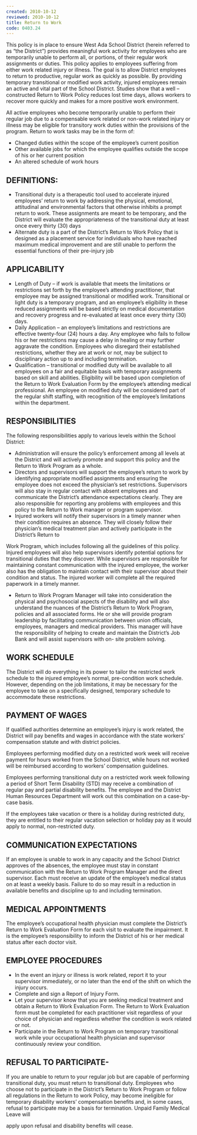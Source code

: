 ```yaml
---
created: 2010-10-12
reviewed: 2010-10-12
title: Return to Work
code: 0403.24
---
```



This policy is in place to ensure West Ada School District (herein referred to as “the District”) provides meaningful
work activity for employees who are temporarily unable to perform all, or portions, of their regular work assignments
or duties. This policy applies to employees suffering from either work related injury or illness. The goal is to allow
District employees to return to productive, regular work as quickly as possible. By providing temporary transitional
or modified work activity, injured employees remain an active and vital part of the School District. Studies show that
a well –constructed Return to Work Policy reduces lost time days, allows workers to recover more quickly and
makes for a more positive work environment.

All active employees who become temporarily unable to perform their regular job due to a compensable work
related or non-work related injury or illness may be eligible for transitory work duties within the provisions of the
program. Return to work tasks may be in the form of:


- Changed duties within the scope of the employee’s current position
- Other available jobs for which the employee qualifies outside the scope of his or her current position
- An altered schedule of work hours

## DEFINITIONS:


- Transitional duty is a therapeutic tool used to accelerate injured employees’ return to work by addressing the
physical, emotional, attitudinal and environmental factors that otherwise inhibits a prompt return to work.
These assignments are meant to be
temporary, and the District will evaluate the appropriateness of the transitional duty at least once every thirty
(30) days
- Alternate duty is a part of the District’s Return to Work Policy that is designed as a placement service for
individuals who have reached maximum medical improvement and are still unable to perform the essential
functions of their pre-injury job

## APPLICABILITY


- Length of Duty – if work is available that meets the limitations or restrictions set forth by the employee’s
attending practitioner, that employee may be assigned transitional or modified work. Transitional or light duty
is a temporary program, and an
employee’s eligibility in these reduced assignments will be based strictly on medical documentation and
recovery progress and re-evaluated at least once every thirty (30) days.
- Daily Application – an employee’s limitations and restrictions are effective twenty-four (24) hours a day. Any
employee who fails to follow his or her restrictions may cause a delay in healing or may further aggravate the
condition. Employees who
disregard their established restrictions, whether they are at work or not, may be subject to disciplinary action
up to and including termination.
- Qualification – transitional or modified duty will be available to all employees on a fair and equitable basis with
temporary assignments based on skill and abilities. Eligibility will be based upon completion of the Return to
Work Evaluation Form by the
employee’s attending medical professional. An employee on modified duty will be considered part of the
regular shift staffing, with recognition of the employee’s limitations within the department.

## RESPONSIBILITIES

The following responsibilities apply to various levels within the School District:


- Administration will ensure the policy’s enforcement among all levels at the District and will actively promote
and support this policy and the Return to Work Program as a whole.
- Directors and supervisors will support the employee’s return to work by identifying appropriate modified
assignments and ensuring the employee does not exceed the physician’s set restrictions. Supervisors will also
stay in regular contact with absent
employees and communicate the District’s attendance expectations clearly. They are also responsible for
reporting any problems with employees and this policy to the Return to Work manager or program supervisor.
- Injured workers will notify their supervisors in a timely manner when their condition requires an absence. They
will closely follow their physician’s medical treatment plan and actively participate in the District’s Return to


Work Program, which includes
following all the guidelines of this policy. Injured employees will also help supervisors identify potential
options for transitional duties that they discover. While supervisors are responsible for maintaining constant
communication with the injured
employee, the worker also has the obligation to maintain contact with their supervisor about their condition
and status. The injured worker will complete all the required paperwork in a timely manner.
- Return to Work Program Manager will take into consideration the physical and psychosocial aspects of the
disability and will also understand the nuances of the District’s Return to Work Program, policies and all
associated forms. He or she will provide
program leadership by facilitating communication between union officials, employees, managers and medical
providers. This manager will have the responsibility of helping to create and maintain the District’s Job Bank
and will assist supervisors with on-
site problem solving.

## WORK SCHEDULE

The District will do everything in its power to tailor the restricted work schedule to the injured employee’s normal,
pre-condition work schedule. However, depending on the job limitations, it may be necessary for the employee to
take on a specifically designed, temporary schedule to accommodate these restrictions.

## PAYMENT OF WAGES

If qualified authorities determine an employee’s injury is work related, the District will pay benefits and wages in
accordance with the state workers’ compensation statute and with district policies.

Employees performing modified duty on a restricted work week will receive payment for hours worked from the
School District, while hours not worked will be reimbursed according to workers’ compensation guidelines.

Employees performing transitional duty on a restricted work week following a period of Short Term Disability (STD)
may receive a combination of regular pay and partial disability benefits. The employee and the District Human
Resources Department will work out this combination on a case-by-case basis.

If the employees take vacation or there is a holiday during restricted duty, they are entitled to their regular vacation
selection or holiday pay as it would apply to normal, non-restricted duty.

## COMMUNICATION EXPECTATIONS

If an employee is unable to work in any capacity and the School District approves of the absences, the employee
must stay in constant communication with the Return to Work Program Manager and the direct supervisor. Each
must receive an update of the employee’s medical status on at least a weekly basis. Failure to do so may result in a
reduction in available benefits and discipline up to and including termination.

## MEDICAL APPOINTMENTS

The employee’s occupational health physician must complete the District’s Return to Work Evaluation Form for each
visit to evaluate the impairment. It is the employee’s responsibility to inform the District of his or her medical status
after each doctor visit.

## EMPLOYEE PROCEDURES


- In the event an injury or illness is work related, report it to your supervisor immediately, or no later than the
end of the shift on which the injury occurs.
- Complete and sign a Report of Injury Form.
- Let your supervisor know that you are seeking medical treatment and obtain a Return to Work Evaluation
Form. The Return to Work Evaluation form must be completed for each practitioner visit regardless of your
choice of physician and regardless
whether the condition is work related or not.
- Participate in the Return to Work Program on temporary transitional work while your occupational health
physician and supervisor continuously review your condition.

## REFUSAL TO PARTICIPATE-

If you are unable to return to your regular job but are capable of performing transitional duty, you must return to
transitional duty. Employees who choose not to participate in the District’s Return to Work Program or follow all
regulations in the Return to work Policy, may become ineligible for temporary disability workers’ compensation
benefits and, in some cases, refusal to participate may be a basis for termination. Unpaid Family Medical Leave will


apply upon refusal and disability benefits will cease.



